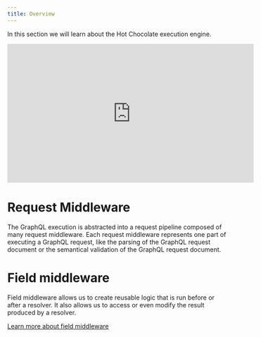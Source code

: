 ```yaml
---
title: Overview
---
```


In this section we will learn about the Hot Chocolate execution engine.

<iframe width="560" height="315"
src="https://www.youtube.com/embed/Ut33sSTYmgw"frameborder="0"
allowfullscreen></iframe>

# Request Middleware

The GraphQL execution is abstracted into a request pipeline composed of many request middleware. Each request middleware represents one part of executing a GraphQL request, like the parsing of the GraphQL request document or the semantical validation of the GraphQL request document.

# Field middleware

Field middleware allows us to create reusable logic that is run before or after a resolver. It also allows us to access or even modify the result produced by a resolver.

[Learn more about field middleware](/docs/hotchocolate/execution-engine/field-middleware)
